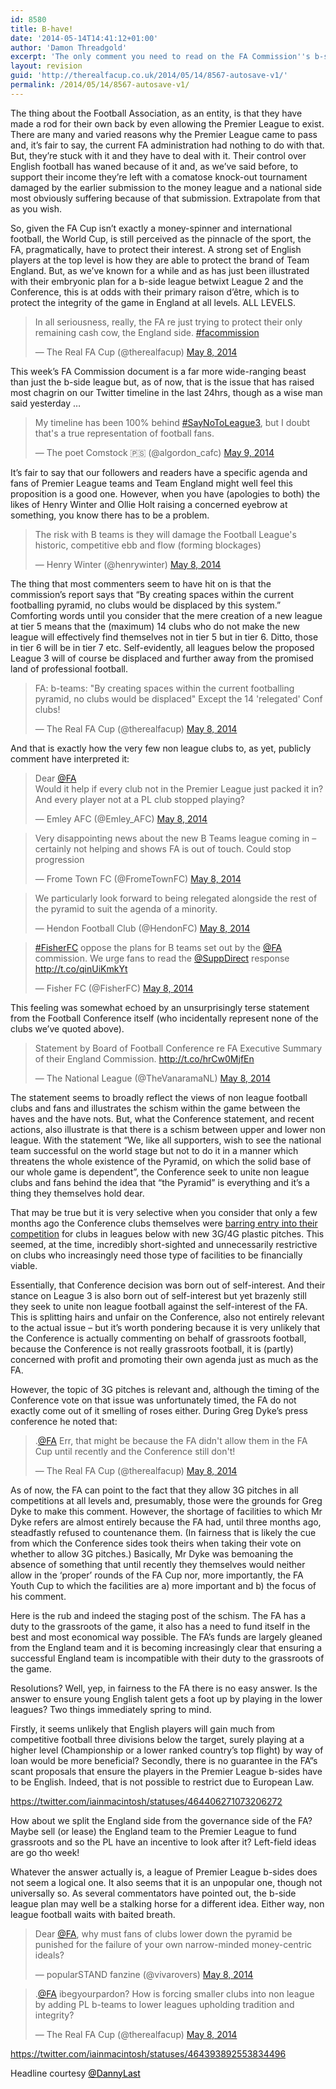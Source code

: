 ```yaml
---
id: 8580
title: B-have!
date: '2014-05-14T14:41:12+01:00'
author: 'Damon Threadgold'
excerpt: 'The only comment you need to read on the FA Commission''s b-side league idea. (Not true but have a read anyway).'
layout: revision
guid: 'http://therealfacup.co.uk/2014/05/14/8567-autosave-v1/'
permalink: /2014/05/14/8567-autosave-v1/
---
```


The thing about the Football Association, as an entity, is that they have made a rod for their own back by even allowing the Premier League to exist. There are many and varied reasons why the Premier League came to pass and, it’s fair to say, the current FA administration had nothing to do with that. But, they’re stuck with it and they have to deal with it. Their control over English football has waned because of it and, as we’ve said before, to support their income they’re left with a comatose knock-out tournament damaged by the earlier submission to the money league and a national side most obviously suffering because of that submission. Extrapolate from that as you wish.

So, given the FA Cup isn’t exactly a money-spinner and international football, the World Cup, is still perceived as the pinnacle of the sport, the FA, pragmatically, have to protect their interest. A strong set of English players at the top level is how they are able to protect the brand of Team England. But, as we’ve known for a while and as has just been illustrated with their embryonic plan for a b-side league betwixt League 2 and the Conference, this is at odds with their primary raison d’être, which is to protect the integrity of the game in England at all levels. ALL LEVELS.

> In all seriousness, really, the FA re just trying to protect their only remaining cash cow, the England side. [\#facommission](https://twitter.com/hashtag/facommission?src=hash&ref_src=twsrc%5Etfw)
> 
> — The Real FA Cup (@therealfacup) [May 8, 2014](https://twitter.com/therealfacup/status/464415451813261312?ref_src=twsrc%5Etfw)

<script async="" charset="utf-8" src="https://platform.twitter.com/widgets.js"></script>

This week’s FA Commission document is a far more wide-ranging beast than just the b-side league but, as of now, that is the issue that has raised most chagrin on our Twitter timeline in the last 24hrs, though as a wise man said yesterday …

> My timeline has been 100% behind [\#SayNoToLeague3](https://twitter.com/hashtag/SayNoToLeague3?src=hash&ref_src=twsrc%5Etfw), but I doubt that's a true representation of football fans.
> 
> — The poet Comstock 🇵🇸 (@algordon\_cafc) [May 9, 2014](https://twitter.com/algordon_cafc/status/464675560007159808?ref_src=twsrc%5Etfw)

<script async="" charset="utf-8" src="https://platform.twitter.com/widgets.js"></script>

It’s fair to say that our followers and readers have a specific agenda and fans of Premier League teams and Team England might well feel this proposition is a good one. However, when you have (apologies to both) the likes of Henry Winter and Ollie Holt raising a concerned eyebrow at something, you know there has to be a problem.

> The risk with B teams is they will damage the Football League's historic, competitive ebb and flow (forming blockages)
> 
> — Henry Winter (@henrywinter) [May 8, 2014](https://twitter.com/henrywinter/status/464392306867847168?ref_src=twsrc%5Etfw)

<script async="" charset="utf-8" src="https://platform.twitter.com/widgets.js"></script>

The thing that most commenters seem to have hit on is that the commission’s report says that “By creating spaces within the current footballing pyramid, no clubs would be displaced by this system.” Comforting words until you consider that the mere creation of a new league at tier 5 means that the (maximum) 14 clubs who do not make the new league will effectively find themselves not in tier 5 but in tier 6. Ditto, those in tier 6 will be in tier 7 etc. Self-evidently, all leagues below the proposed League 3 will of course be displaced and further away from the promised land of professional football.

> FA: b-teams: "By creating spaces within the current footballing pyramid, no clubs would be displaced" Except the 14 'relegated' Conf clubs!
> 
> — The Real FA Cup (@therealfacup) [May 8, 2014](https://twitter.com/therealfacup/status/464400833132912640?ref_src=twsrc%5Etfw)

<script async="" charset="utf-8" src="https://platform.twitter.com/widgets.js"></script>

And that is exactly how the very few non league clubs to, as yet, publicly comment have interpreted it:

> Dear [@FA](https://twitter.com/FA?ref_src=twsrc%5Etfw)  
> Would it help if every club not in the Premier League just packed it in?  
> And every player not at a PL club stopped playing?
> 
> — Emley AFC (@Emley\_AFC) [May 8, 2014](https://twitter.com/Emley_AFC/status/464449197400666112?ref_src=twsrc%5Etfw)

<script async="" charset="utf-8" src="https://platform.twitter.com/widgets.js"></script>

> Very disappointing news about the new B Teams league coming in – certainly not helping and shows FA is out of touch. Could stop progression
> 
> — Frome Town FC (@FromeTownFC) [May 8, 2014](https://twitter.com/FromeTownFC/status/464418096594571265?ref_src=twsrc%5Etfw)

<script async="" charset="utf-8" src="https://platform.twitter.com/widgets.js"></script>

> We particularly look forward to being relegated alongside the rest of the pyramid to suit the agenda of a minority.
> 
> — Hendon Football Club (@HendonFC) [May 8, 2014](https://twitter.com/HendonFC/status/464503528825057280?ref_src=twsrc%5Etfw)

<script async="" charset="utf-8" src="https://platform.twitter.com/widgets.js"></script>

> [\#FisherFC](https://twitter.com/hashtag/FisherFC?src=hash&ref_src=twsrc%5Etfw) oppose the plans for B teams set out by the [@FA](https://twitter.com/FA?ref_src=twsrc%5Etfw) commission. We urge fans to read the [@SuppDirect](https://twitter.com/SuppDirect?ref_src=twsrc%5Etfw) response <http://t.co/qinUiKmkYt>
> 
> — Fisher FC (@FisherFC) [May 8, 2014](https://twitter.com/FisherFC/status/464483981854248960?ref_src=twsrc%5Etfw)

<script async="" charset="utf-8" src="https://platform.twitter.com/widgets.js"></script>

This feeling was somewhat echoed by an unsurprisingly terse statement from the Football Conference itself (who incidentally represent none of the clubs we’ve quoted above).

> Statement by Board of Football Conference re FA Executive Summary of their England Commission. <http://t.co/hrCw0MjfEn>
> 
> — The National League (@TheVanaramaNL) [May 8, 2014](https://twitter.com/TheVanaramaNL/status/464503768495976448?ref_src=twsrc%5Etfw)

<script async="" charset="utf-8" src="https://platform.twitter.com/widgets.js"></script>

The statement seems to broadly reflect the views of non league football clubs and fans and illustrates the schism within the game between the haves and the have nots. But, what the Conference statement, and recent actions, also illustrate is that there is a schism between upper and lower non league. With the statement “We, like all supporters, wish to see the national team successful on the world stage but not to do it in a manner which threatens the whole existence of the Pyramid, on which the solid base of our whole game is dependent”, the Conference seek to unite non league clubs and fans behind the idea that “the Pyramid” is everything and it’s a thing they themselves hold dear.

That may be true but it is very selective when you consider that only a few months ago the Conference clubs themselves were [barring entry into their competition](http://www.bbc.co.uk/sport/0/football/25953774) for clubs in leagues below with new 3G/4G plastic pitches. This seemed, at the time, incredibly short-sighted and unnecessarily restrictive on clubs who increasingly need those type of facilities to be financially viable.

Essentially, that Conference decision was born out of self-interest. And their stance on League 3 is also born out of self-interest but yet brazenly still they seek to unite non league football against the self-interest of the FA. This is splitting hairs and unfair on the Conference, also not entirely relevant to the actual issue – but it’s worth pondering because it is very unlikely that the Conference is actually commenting on behalf of grassroots football, because the Conference is not really grassroots football, it is (partly) concerned with profit and promoting their own agenda just as much as the FA.

However, the topic of 3G pitches is relevant and, although the timing of the Conference vote on that issue was unfortunately timed, the FA do not exactly come out of it smelling of roses either. During Greg Dyke’s press conference he noted that:

> .[@FA](https://twitter.com/FA?ref_src=twsrc%5Etfw) Err, that might be because the FA didn't allow them in the FA Cup until recently and the Conference still don't!
> 
> — The Real FA Cup (@therealfacup) [May 8, 2014](https://twitter.com/therealfacup/status/464393013767462912?ref_src=twsrc%5Etfw)

<script async="" charset="utf-8" src="https://platform.twitter.com/widgets.js"></script>

As of now, the FA can point to the fact that they allow 3G pitches in all competitions at all levels and, presumably, those were the grounds for Greg Dyke to make this comment. However, the shortage of facilities to which Mr Dyke refers are almost entirely because the FA had, until three months ago, steadfastly refused to countenance them. (In fairness that is likely the cue from which the Conference sides took theirs when taking their vote on whether to allow 3G pitches.) Basically, Mr Dyke was bemoaning the absence of something that until recently they themselves would neither allow in the ‘proper’ rounds of the FA Cup nor, more importantly, the FA Youth Cup to which the facilities are a) more important and b) the focus of his comment.

Here is the rub and indeed the staging post of the schism. The FA has a duty to the grassroots of the game, it also has a need to fund itself in the best and most economical way possible. The FA’s funds are largely gleaned from the England team and it is becoming increasingly clear that ensuring a successful England team is incompatible with their duty to the grassroots of the game.

Resolutions? Well, yep, in fairness to the FA there is no easy answer. Is the answer to ensure young English talent gets a foot up by playing in the lower leagues? Two things immediately spring to mind.

Firstly, it seems unlikely that English players will gain much from competitive football three divisions below the target, surely playing at a higher level (Championship or a lower ranked country’s top flight) by way of loan would be more beneficial? Secondly, there is no guarantee in the FA”s scant proposals that ensure the players in the Premier League b-sides have to be English. Indeed, that is not possible to restrict due to European Law.

https://twitter.com/iainmacintosh/statuses/464406271073206272

How about we split the England side from the governance side of the FA? Maybe sell (or lease) the England team to the Premier League to fund grassroots and so the PL have an incentive to look after it? Left-field ideas are go tho week!

Whatever the answer actually is, a league of Premier League b-sides does not seem a logical one. It also seems that it is an unpopular one, though not universally so. As several commentators have pointed out, the b-side league plan may well be a stalking horse for a different idea. Either way, non league football waits with baited breath.

> Dear [@FA](https://twitter.com/FA?ref_src=twsrc%5Etfw), why must fans of clubs lower down the pyramid be punished for the failure of your own narrow-minded money-centric ideals?
> 
> — popularSTAND fanzine (@vivarovers) [May 8, 2014](https://twitter.com/vivarovers/status/464393296438382592?ref_src=twsrc%5Etfw)

<script async="" charset="utf-8" src="https://platform.twitter.com/widgets.js"></script>

> .[@FA](https://twitter.com/FA?ref_src=twsrc%5Etfw) ibegyourpardon? How is forcing smaller clubs into non league by adding PL b-teams to lower leagues upholding tradition and integrity?
> 
> — The Real FA Cup (@therealfacup) [May 8, 2014](https://twitter.com/therealfacup/status/464395783698407424?ref_src=twsrc%5Etfw)

<script async="" charset="utf-8" src="https://platform.twitter.com/widgets.js"></script>  
https://twitter.com/iainmacintosh/statuses/464393892553834496

Headline courtesy [<span style="color: #000000;">@DannyLast</span>](https://twitter.com/DannyLast)